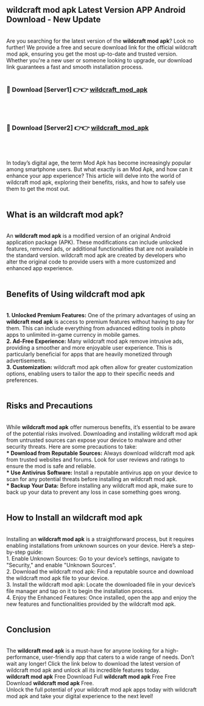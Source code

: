 ## wildcraft mod apk Latest Version APP Android Download - New Update
<br>
Are you searching for the latest version of the <strong>wildcraft mod apk</strong>? Look no further! We provide a free and secure download link for the official wildcraft mod apk, ensuring you get the most up-to-date and trusted version. Whether you're a new user or someone looking to upgrade, our download link guarantees a fast and smooth installation process.
<br>
<br>
<h3>🔴 Download [Server1] 👉👉 <a href="https://modyolo.store/wildcraft+mod+apk">wildcraft_mod_apk</a></h3><br>
<br>
<h3>🔴 Download [Server2] 👉👉 <a href="https://modyolo.store/wildcraft+mod+apk">wildcraft_mod_apk</a></h3><br>
<br>
<br>
In today’s digital age, the term Mod Apk has become increasingly popular among smartphone users. But what exactly is an Mod Apk, and how can it enhance your app experience? This article will delve into the world of wildcraft mod apk, exploring their benefits, risks, and how to safely use them to get the most out.
<br>
<br>
<h2>What is an wildcraft mod apk?</h2>
<br>
An <strong>wildcraft mod apk</strong> is a modified version of an original Android application package (APK). These modifications can include unlocked features, removed ads, or additional functionalities that are not available in the standard version. wildcraft mod apk are created by developers who alter the original code to provide users with a more customized and enhanced app experience.
<br>
<br>
<h2>Benefits of Using wildcraft mod apk</h2>
<br>
<strong> 1. Unlocked Premium Features:</strong> One of the primary advantages of using an <strong>wildcraft mod apk</strong> is access to premium features without having to pay for them. This can include everything from advanced editing tools in photo apps to unlimited in-game currency in mobile games.
<br>
<strong> 2. Ad-Free Experience:</strong> Many wildcraft mod apk remove intrusive ads, providing a smoother and more enjoyable user experience. This is particularly beneficial for apps that are heavily monetized through advertisements.
<br>
<strong> 3. Customization:</strong> wildcraft mod apk often allow for greater customization options, enabling users to tailor the app to their specific needs and preferences.
<br>
<br>
<h2>Risks and Precautions</h2>
<br>
While <strong>wildcraft mod apk</strong> offer numerous benefits, it’s essential to be aware of the potential risks involved. Downloading and installing wildcraft mod apk from untrusted sources can expose your device to malware and other security threats. Here are some precautions to take:
<br>
<strong> * Download from Reputable Sources:</strong> Always download wildcraft mod apk from trusted websites and forums. Look for user reviews and ratings to ensure the mod is safe and reliable.
<br>
<strong> * Use Antivirus Software:</strong> Install a reputable antivirus app on your device to scan for any potential threats before installing an wildcraft mod apk.
<br>
<strong> * Backup Your Data:</strong> Before installing any wildcraft mod apk, make sure to back up your data to prevent any loss in case something goes wrong.
<br>
<br>
<h2>How to Install an wildcraft mod apk</h2>
<br>
Installing an <strong>wildcraft mod apk</strong> is a straightforward process, but it requires enabling installations from unknown sources on your device. Here’s a step-by-step guide:
<br>
 1. Enable Unknown Sources: Go to your device’s settings, navigate to "Security," and enable "Unknown Sources".
<br>
 2. Download the wildcraft mod apk: Find a reputable source and download the wildcraft mod apk file to your device.
<br>
 3. Install the wildcraft mod apk: Locate the downloaded file in your device’s file manager and tap on it to begin the installation process.
<br>
 4. Enjoy the Enhanced Features: Once installed, open the app and enjoy the new features and functionalities provided by the wildcraft mod apk.
<br>
<br>
<h2><strong>Conclusion</strong></h2>
<br>
The <strong>wildcraft mod apk</strong> is a must-have for anyone looking for a high-performance, user-friendly app that caters to a wide range of needs. Don’t wait any longer! Click the link below to download the latest version of wildcraft mod apk and unlock all its incredible features today.
<br>
<strong>wildcraft mod apk</strong> Free Download Full <strong>wildcraft mod apk</strong> Free Free Download <strong>wildcraft mod apk</strong> Free.
<br>
Unlock the full potential of your wildcraft mod apk apps today with wildcraft mod apk and take your digital experience to the next level!